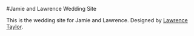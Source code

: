 #Jamie and Lawrence Wedding Site

This is the wedding site for Jamie and Lawrence.  Designed by
[Lawrence Taylor](mailto://ltaylor0430@gmail.com).